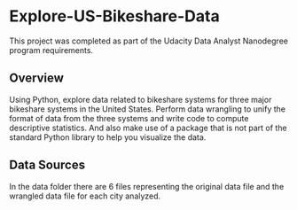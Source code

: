 # Explore-US-Bikeshare-Data

This project was completed as part of the Udacity Data Analyst Nanodegree program requirements.

## Overview

Using Python, explore data related to bikeshare systems for three major bikeshare systems in the United States. 
Perform data wrangling to unify the format of data from the three systems and write code to compute descriptive statistics. 
And also make use of a package that is not part of the standard Python library to help you visualize the data.

## Data Sources

In the data folder there are 6 files representing the original data file and the wrangled data file for each city analyzed.
